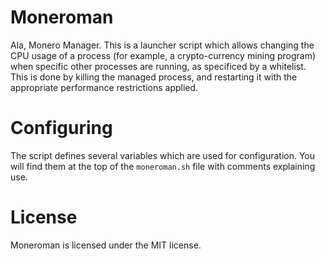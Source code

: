 Moneroman
=========

Ala, Monero Manager. This is a launcher script which allows changing the CPU 
usage of a process (for example, a crypto-currency mining program) when specific 
other processes are running, as specificed by a whitelist.
This is done by killing the managed process, and restarting it with the 
appropriate performance restrictions applied.

Configuring
===========

The script defines several variables which are used for configuration. You
will find them at the top of the `moneroman.sh` file with comments explaining use.

License
=======

Moneroman is licensed under the MIT license.
